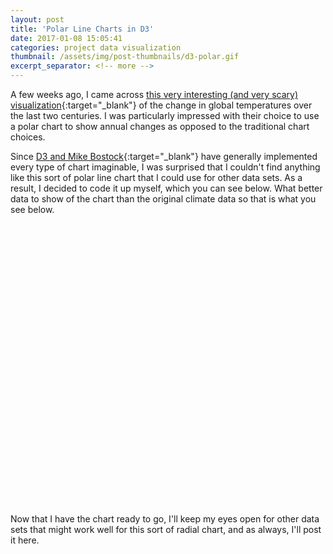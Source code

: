 ```yaml
---
layout: post
title: 'Polar Line Charts in D3'
date: 2017-01-08 15:05:41
categories: project data visualization
thumbnail: /assets/img/post-thumbnails/d3-polar.gif
excerpt_separator: <!-- more -->
---
```


A few weeks ago, I came across [this very interesting (and very scary) visualization](http://blogs.reading.ac.uk/climate-lab-book/files/2016/05/spiral_optimized.gif){:target="_blank"} of the change in global temperatures over the last two centuries. I was particularly impressed with their choice to use a polar chart to show annual changes as opposed to the traditional chart choices.

Since [D3 and Mike Bostock](https://bost.ocks.org/mike/){:target="_blank"} have generally implemented every type of chart imaginable, I was surprised that I couldn't find anything like this sort of polar line chart that I could use for other data sets. As a result, I decided to code it up myself, which you can see below. What better data to show of the chart than the original climate data so that is what you see below.

<!-- more -->

<style>
#d3-polar-container {
    width: 90%;
    max-width: 450px;
    height: 450px;
    margin: auto;
}

#polar-line-chart {
    width: 100%;
    height: 100%;
}

#polar-line-chart .line {
    fill: none;
    stroke: steelblue;
    stroke-width: 1px;
}

#polar-line-chart .domain {
    display: none;
}

#polar-line-chart .year-text {
    font-family: sans-serif;
    font-size: 14px;
}

#polar-line-chart .play-text {
    font-family: sans-serif;
    font-size: 18px;
    cursor: pointer;
    fill: #77bdee;
}

#polar-line-chart .play-text:hover {
    text-decoration: underline;
}
</style>

<div id='d3-polar-container'>
    <svg id="polar-line-chart"></svg>
</div>

Now that I have the chart ready to go, I'll keep my eyes open for other data sets that might work well for this sort of radial chart, and as always, I'll post it here.

<script>
/* resize svg height if needed */
let c_width = $("#d3-polar-container").width(),
    is_mobile = c_width < 450;
$("#d3-polar-container").css("height", c_width);

/* initialize svg and variables */
var polar_svg = d3.select("#polar-line-chart"),
    margin = {top: 55, left: 45, bottom: 35, right: 45, center: 75},
    width  = c_width - margin.left - margin.right;
    height = c_width - margin.top - margin.bottom;

// polar scales
var t = d3.scaleTime().range([0, 2 * Math.PI]),
    r = d3.scaleLinear().range([0, (width - margin.center) / 2]);

// cartesian conversion
var x = function(t, r) { return (margin.left) + (width / 2) + ((r + (margin.center / 2)) *  Math.sin(t)); },
    y = function(t, r) { return (margin.top) + (height / 2) - ((r + (margin.center / 2)) *  Math.cos(t)); }

var line = d3.line()
    .x(function(d) { return x(t(d.month), r(d.value)); })
    .y(function(d) { return y(t(d.month), r(d.value)); });

var color = d3.scaleLinear()
    .range(["#2a96e8", "#fb6767"]);

/* draw polar background */
polar_svg.append('circle')
    .attr("r", width / 2)
    .attr("cx", margin.left + width / 2)
    .attr("cy", margin.top + height / 2)
    .style("fill", "#ececec")
    .style("stroke", "#000")
    .style("stroke-width", "0.5px");

polar_svg.append('circle')
    .attr("r", margin.center / 2)
    .attr("cx", margin.left + width / 2)
    .attr("cy", margin.top + height / 2)
    .style("fill", "white")
    .style("stroke", "#000")
    .style("stroke-width", "0.5px");

/* pull data */
d3.csv("/assets/data/d3-radial-temp.csv", function(d) {
    d.year  = +d.year;
    d.month = +d.month;
    d.value = +d.v2;
    return d;
}, function(error, data) {
    if (error) throw error;

    var [t_min, t_max] = d3.extent(data, function(d) { return d.month; }),
        [r_min, r_max] = d3.extent(data, function(d) { return d.value;   });
    var r_margin = {top: 0.15, bottom: 0};

    t.domain([t_min, t_max + 1]);
    r.domain([r_min - r_margin.bottom, r_max + r_margin.top]);
    color.domain(d3.extent(data, function(d) { return d.year; }));

    /* draw polar axes */
    var ticks = r.ticks(5).splice(1);
    var axis  = d3.axisBottom(r).tickValues(ticks).tickSize(0).tickFormat(d3.format(".1f"));

    polar_svg.selectAll("g")
        .data(ticks).enter()
        .append("circle")
        .attr("cx", margin.left + width / 2)
        .attr("cy", margin.top + height / 2)
        .attr("r", function(d) { return margin.center / 2 + r(d); })
        .attr("fill", "none")
        .attr("stroke", "#000")
        .attr("stroke-width", "0.25px");

    polar_svg.append("rect")
        .attr("x", margin.left + (margin.center + width) / 2 + 5)
        .attr("y", margin.top + height / 2 - 10)
        .attr("width", (width - margin.center) / 2 - 7)
        .attr("height", 20)
        .attr("fill", "#ececec");

    /* render center year, "play", title, and month text */
    var text_size = (!is_mobile ? 1 : 0.8);

    polar_svg.append("text")
        .attr("class", "year-text")
        .style("font-size", text_size - 0.1 + "em")
        .attr("transform", `translate(${margin.left + width / 2 - (!is_mobile ? 15 : 12)}, ${margin.top + height / 2 + (!is_mobile ? 5 : 4)})`)
        .text("1850");

    polar_svg.append("text")
        .style("font-size", text_size + "em")
        .attr("transform", "translate(10, 15)")
        .text("Global Temperature Change in °C (1850 - 2016)");

    polar_svg.append("text")
        .style("font-size", text_size - 0.1 + "em")
        .attr("transform", `translate(${width + margin.left + 10}, ${height / 2 + margin.top - 8}) rotate(90)`)
        .text("Apr");

    polar_svg.append("text")
        .style("font-size", text_size - 0.1 + "em")
        .attr("transform", `translate(${width / 2 + margin.left - 8}, ${margin.top - 8})`)
        .text("Jan");

    polar_svg.append("text")
        .style("font-size", text_size - 0.1 + "em")
        .attr("transform", `translate(${margin.left - 8}, ${height / 2 + margin.top + 8}) rotate(270)`)
        .text("Oct");

    polar_svg.append("text")
        .style("font-size", text_size - 0.1 + "em")
        .attr("transform", `translate(${width / 2 + margin.left + 8}, ${height + margin.top + 8}) rotate(180)`)
        .text("Jul");

    $("#d3-polar-container").ready(function() {
        polar_svg.append("text")
            .attr("class", "play-text")
            .style("font-size", text_size + "em")
            .attr("transform", "translate(" + 10 + "," + 35 + ")")
            .text("Play");
    });

    /* animate on click */
    polar_svg.select(".play-text").on("click", function() {
        /* clear paths and axis */
        polar_svg.selectAll(".line").remove();
        polar_svg.select("#axis").remove();
        polar_svg.selectAll(".year-text.added").remove();
        polar_svg.selectAll(".year-text").text("1850");
        polar_svg.selectAll(".year-text-cover").remove();

        /* update center text */
        setTimeout(function() {
            let ix = 0;
            update_year = setInterval(function() {
                ix = ix + 1;
                                    
                /* draw new path */
                polar_svg.append("path")
                    .attr("class", "line")
                    .attr("d", line([data[ix - 1], data[ix]]))
                    .style("stroke", color(data[ix - 1].year))
                    .style("stroke-width", (!is_mobile ? '1px' : '0.5px'))

                /* update center text (or stop) */
                if (ix == data.length - 1) clearInterval(update_year);
                else polar_svg.select(".year-text").text(+data[ix].year);
            }, 5);
        }, 500)

        /* re-render axis */
        polar_svg.append("g")
            .attr("id", "axis")
            .attr("transform", "translate(" + (margin.left + (margin.center + width) / 2) + "," + (margin.top + (height / 2) - 6) + ")")
            .style("font-size", (!is_mobile ? 0.6 : 0.5) + "em")
            .call(axis);
    });

    /* render radial ticks */
    polar_svg.append("g")
        .attr("id", "axis")
        .attr("transform", "translate(" + (margin.left + (margin.center + width) / 2) + "," + (margin.top + (height / 2) - 6) + ")")
        .style("font-size", (!is_mobile ? 0.6 : 0.5) + "em")
        .call(axis);
});

</script>



